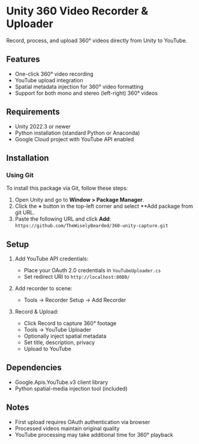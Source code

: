 # Unity 360 Video Recorder & Uploader

Record, process, and upload 360° videos directly from Unity to YouTube.

## Features
- One-click 360° video recording
- YouTube upload integration
- Spatial metadata injection for 360° video formatting
- Support for both mono and stereo (left-right) 360° videos

## Requirements
- Unity 2022.3 or newer
- Python installation (standard Python or Anaconda)
- Google Cloud project with YouTube API enabled

## Installation

### Using Git
To install this package via Git, follow these steps:

1. Open Unity and go to **Window > Package Manager**.
2. Click the **+** button in the top-left corner and select **Add package from git URL.
3. Paste the following URL and click **Add**: `https://github.com/TheWiselyBearded/360-unity-capture.git`

## Setup
1. Add YouTube API credentials:
   - Place your OAuth 2.0 credentials in `YouTubeUploader.cs`
   - Set redirect URI to `http://localhost:8080/`

2. Add recorder to scene:
   - Tools → Recorder Setup → Add Recorder

3. Record & Upload:
   - Click Record to capture 360° footage
   - Tools → YouTube Uploader
   - Optionally inject spatial metadata
   - Set title, description, privacy
   - Upload to YouTube

## Dependencies
- Google.Apis.YouTube.v3 client library
- Python spatial-media injection tool (included)

## Notes
- First upload requires OAuth authentication via browser
- Processed videos maintain original quality
- YouTube processing may take additional time for 360° playback
